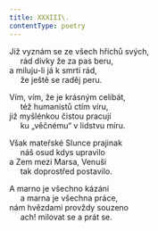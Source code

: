 ```yaml
---
title: XXXIII\.
contentType: poetry
---
```


<section>

Již vyznám se ze všech hříchů svých,  
     rád dívky že za pas beru,  
a miluju-li já k smrti rád,  
     že ještě se raděj peru.

</section>

<section>

Vím, vím, že je krásným celibát,  
     též humanistů ctím víru,  
již myšlénkou čistou pracují  
     ku „věčnému“ v lidstvu míru.

</section>

<section>

Však mateřské Slunce prajinak  
     náš osud kdys upravilo  
a Zem mezi Marsa, Venuši  
     tak doprostřed postavilo.

</section>

<section>

A marno je všechno kázání  
     a marna je všechna práce,  
nám hvězdami provždy souzeno  
     ach! milovat se a prát se.

</section>
